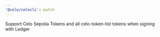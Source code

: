 ```yaml
---
'@celo/celocli': patch
---
```


Support Celo Sepolia Tokens and all celo-token-list tokens when signing with Ledger
